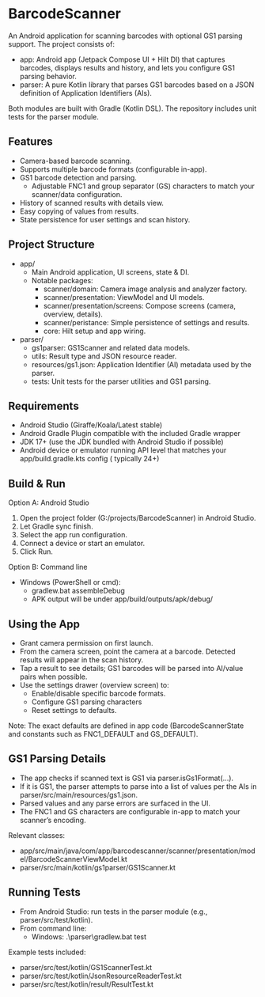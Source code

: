 # BarcodeScanner

An Android application for scanning barcodes with optional GS1 parsing support. The project consists
of:

- app: Android app (Jetpack Compose UI + Hilt DI) that captures barcodes, displays results and
  history, and lets you configure GS1 parsing behavior.
- parser: A pure Kotlin library that parses GS1 barcodes based on a JSON definition of Application
  Identifiers (AIs).

Both modules are built with Gradle (Kotlin DSL). The repository includes unit tests for the parser
module.

## Features

- Camera-based barcode scanning.
- Supports multiple barcode formats (configurable in-app).
- GS1 barcode detection and parsing.
    - Adjustable FNC1 and group separator (GS) characters to match your scanner/data configuration.
- History of scanned results with details view.
- Easy copying of values from results.
- State persistence for user settings and scan history.

## Project Structure

- app/
    - Main Android application, UI screens, state & DI.
    - Notable packages:
        - scanner/domain: Camera image analysis and analyzer factory.
        - scanner/presentation: ViewModel and UI models.
        - scanner/presentation/screens: Compose screens (camera, overview, details).
        - scanner/peristance: Simple persistence of settings and results.
        - core: Hilt setup and app wiring.
- parser/
    - gs1parser: GS1Scanner and related data models.
    - utils: Result type and JSON resource reader.
    - resources/gs1.json: Application Identifier (AI) metadata used by the parser.
    - tests: Unit tests for the parser utilities and GS1 parsing.

## Requirements

- Android Studio (Giraffe/Koala/Latest stable)
- Android Gradle Plugin compatible with the included Gradle wrapper
- JDK 17+ (use the JDK bundled with Android Studio if possible)
- Android device or emulator running API level that matches your app/build.gradle.kts config (
  typically 24+)

## Build & Run

Option A: Android Studio

1. Open the project folder (G:/projects/BarcodeScanner) in Android Studio.
2. Let Gradle sync finish.
3. Select the app run configuration.
4. Connect a device or start an emulator.
5. Click Run.

Option B: Command line

- Windows (PowerShell or cmd):
    - gradlew.bat assembleDebug
    - APK output will be under app/build/outputs/apk/debug/

## Using the App

- Grant camera permission on first launch.
- From the camera screen, point the camera at a barcode. Detected results will appear in the scan
  history.
- Tap a result to see details; GS1 barcodes will be parsed into AI/value pairs when possible.
- Use the settings drawer (overview screen) to:
    - Enable/disable specific barcode formats.
    - Configure GS1 parsing characters
    - Reset settings to defaults.

Note: The exact defaults are defined in app code (BarcodeScannerState and constants such as
FNC1_DEFAULT and GS_DEFAULT).

## GS1 Parsing Details

- The app checks if scanned text is GS1 via parser.isGs1Format(...).
- If it is GS1, the parser attempts to parse into a list of values per the AIs in
  parser/src/main/resources/gs1.json.
- Parsed values and any parse errors are surfaced in the UI.
- The FNC1 and GS characters are configurable in-app to match your scanner’s encoding.

Relevant classes:

- app/src/main/java/com/app/barcodescanner/scanner/presentation/model/BarcodeScannerViewModel.kt
- parser/src/main/kotlin/gs1parser/GS1Scanner.kt

## Running Tests

- From Android Studio: run tests in the parser module (e.g., parser/src/test/kotlin).
- From command line:
    - Windows: .\parser\gradlew.bat test

Example tests included:

- parser/src/test/kotlin/GS1ScannerTest.kt
- parser/src/test/kotlin/JsonResourceReaderTest.kt
- parser/src/test/kotlin/result/ResultTest.kt